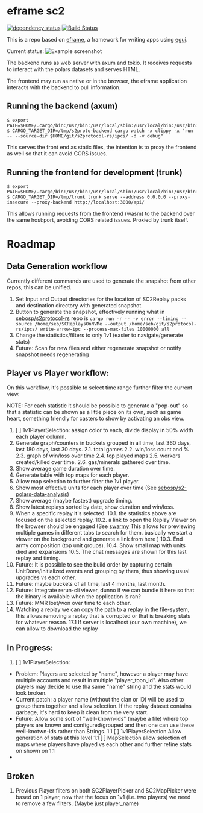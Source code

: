 # eframe sc2

[![dependency status](https://deps.rs/repo/github/sebosp/eframe-sc2/status.svg)](https://deps.rs/repo/github/sebosp/eframe-sc2)
[![Build Status](https://github.com/sebosp/eframe-sc2/workflows/CI/badge.svg)](https://github.com/sebosp/eframe-sc2/actions?workflow=CI)

This is a repo based on [eframe](https://github.com/emilk/egui/tree/master/crates/eframe), a framework for writing apps using [egui](https://github.com/emilk/egui/).

Current status:
![Example screenshot](https://github.com/user-attachments/assets/aee9cda3-a572-429e-91cd-bad80b967074)

The backend runs as web server with axum and tokio.
It receives requests to interact with the polars datasets and serves HTML.

The frontend may run as native or in the browser, the eframe application interacts with the backend to pull information.

## Running the backend (axum)

```
$ export PATH=$HOME/.cargo/bin:/usr/bin:/usr/local/sbin:/usr/local/bin:/usr/bin:$HOME/.fzf/bin
$ CARGO_TARGET_DIR=/tmp/s2proto-backend cargo watch -x clippy -x "run -- --source-dir $HOME/git/s2protocol-rs/ipcs/ -d -v debug"

```

This serves the front end as static files, the intention is to proxy the frontend as well so that it can avoid CORS issues.

## Running the frontend for development (trunk)

```
$ export PATH=$HOME/.cargo/bin:/usr/bin:/usr/local/sbin:/usr/local/bin:/usr/bin:$HOME/.fzf/bin
$ CARGO_TARGET_DIR=/tmp/trunk trunk serve --address 0.0.0.0 --proxy-insecure --proxy-backend http://localhost:3000/api/
```

This allows running requests from the frontend (wasm) to the backend over the same host:port, avoiding CORS related issues.
Proxied by trunk itself.

# Roadmap

## Data Generation workflow
Currently different commands are used to generate the snapshot from other repos, this can be unified.

1. Set Input and Output directories for the location of SC2Replay packs and destination directory with generated snapshot.
2. Button to generate the snapshot, effectively running what in [sebosp/s2protocol-rs](https://github.com/sebosp/s2protocol-rs/) repo is `cargo run -r -- -v error --timing --source /home/seb/SCReplaysOnNVMe --output /home/seb/git/s2protocol-rs/ipcs/ write-arrow-ipc --process-max-files 10000000 all`
3. Change the statistics/filters to only 1v1 (easier to navigate/generate stats)
4. Future: Scan for new files and either regenerate snapshot or notify snapshot needs regenerating

## Player vs Player workflow:

On this workflow, it's possible to select time range further filter the current view.

NOTE: For each statistic it should be possible to generate a "pop-out" so that a statistic can be shown as a little piece on its own, such as game heart, something friendly for casters to show by activating an obs view.

1. [ ] 1v1PlayerSelection: assign color to each, divide display in 50% width each player column.
2. Generate graph/counters in buckets grouped in all time, last 360 days, last 180 days, last 30 days.
2.1. total games
2.2. win/loss count and %
2.3. graph of win/loss over time
2.4. top played maps
2.5. workers created/killed over time.
2.6. gas/minerals gathered over time.
3. Show average game duration over time.
4. Generate table with top maps for each player.
5. Allow map selection to further filter the 1v1 player.
6. Show most effective units for each player over time (See [sebosp/s2-polars-data-analysis](https://github.com/sebosp/s2-polars-data-analys))
8. Show average (maybe fastest) upgrade timing.
9. Show latest replays sorted by date, show duration and win/loss.
10. When a specific replay it's selected:
10.1. the statistics above are focused on the selected replay.
10.2. a link to open the Replay Viewer on the browser should be engaged (See [swarmy](https://github.com/sebosp/swarmy/)
    This allows for previewing multiple games in different tabs to search for them.
    basically we start a viewer on the background and generate a link from here )
10.3. End army composition (top unit groups).
10.4. Show small map with units died and expansions
10.5. The chat messages are shown for this last replay and timing.
13. Future: It is possible to see the build order by capturing certain UnitDone/Initialized events and grouping by them, thus showing usual upgrades vs each other.
14. Future: maybe buckets of all time, last 4 months, last month.
15. Future: Integrate rerun-cli viewer, dunno if we can bundle it here so that the binary is available when the application is ran?
16. Future: MMR lost/won over time to each other.
17. Watching a replay we can copy the path to a replay in the file-system, this allows removing a replay that is corrupted or that is breaking stats for whatever reason.
17.1 If server is localhost (our own machine), we can allow to download the replay

## In Progress:

1. [ ] 1v1PlayerSelection:
- Problem: Players are selected by "name", however a player may have multiple accounts and result in multiple "player_toon_id". Also other players may decide to use tha same "name" string and the stats would look broken.
- Current patch: a player name (without the clan or ID) will be used to group them together and allow selection. If the replay dataset contains garbage, it's hard to keep it clean from the very start.
- Future: Allow some sort of "well-known-ids" (maybe a file) where top players are known and configured/grouped and then one can use these well-knotwn-ids rather than Strings.
1.1 [ ] 1v1PlayerSelection Allow generation of stats at this level
1.1 [ ] MapSelection allow selection of maps where players have played vs each other and further refine stats on shown on 1.1
- 

## Broken

1. Previous Player filters on both SC2PlayerPicker and SC2MapPicker were based on 1 player, now that the focus on 1v1 (i.e. two players) we need to remove a few filters. (Maybe just player_name)
